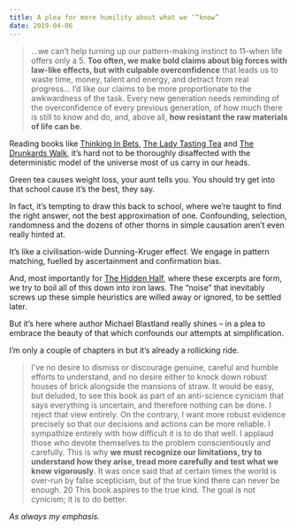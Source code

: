 ```yaml
---
title: A plea for more humility about what we ‘“know”
date: 2019-04-06
---
```


<!--kg-card-begin: html--><blockquote><p>&#8230;we can’t help turning up our pattern-making instinct to 11–when life offers only a 5. <strong>Too often, we make bold claims about big forces with law-like effects, but with culpable overconfidence</strong> that leads us to waste time, money, talent and energy, and detract from real progress&#8230; I’d like our claims to be more proportionate to the awkwardness of the task. Every new generation needs reminding of the overconfidence of every previous generation, of how much there is still to know and do, and, above all, <strong>how resistant the raw materials of life can be</strong>.</p>
</blockquote>
<p>Reading books like <a href="https://www.worldcat.org/title/thinking-in-bets-making-smarter-decisions-when-you-dont-have-all-the-facts/oclc/1048947227&#038;referer=brief_results" target="_blank" rel="noopener noreferrer">Thinking In Bets</a>, <a href="__GHOST_URL__/what-are-school-tests-trying-to-measure/" target="_blank" rel="noopener noreferrer">The Lady Tasting Tea</a> and <a href="__GHOST_URL__/primed-for-determinism/" target="_blank" rel="noopener noreferrer">The Drunkards Walk</a>, it&#8217;s hard not to be thoroughly disaffected with the deterministic model of the universe most of us carry in our heads.</p>
<p>Green tea causes weight loss, your aunt tells you. You should try get into that school cause it&#8217;s the best, they say.</p>
<p>In fact, it&#8217;s tempting to draw this back to school, where we&#8217;re taught to find the right answer, not the best approximation of one. Confounding, selection, randomness and the dozens of other thorns in simple causation aren&#8217;t even really hinted at.</p>
<p>It&#8217;s like a civilisation-wide Dunning-Kruger effect. We engage in pattern matching, fuelled by ascertainment and confirmation bias.</p>
<p>And, most importantly for <a href="https://www.worldcat.org/title/hidden-half-how-the-world-conceals-its-secrets/oclc/1085142484&#038;referer=brief_results" target="_blank" rel="noopener noreferrer">The Hidden Half</a>, where these excerpts are form, we try to boil all of this down into iron laws. The &#8220;noise&#8221; that inevitably screws up these simple heuristics are willed away or ignored, to be settled later.</p>
<p>But it&#8217;s here where author Michael Blastland really shines &#8211; in a plea to embrace the beauty of that which confounds our attempts at simplification.</p>
<p>I&#8217;m only a couple of chapters in but it&#8217;s already a rollicking ride.</p>
<blockquote><p>I’ve no desire to dismiss or discourage genuine, careful and humble efforts to understand, and no desire either to knock down robust houses of brick alongside the mansions of straw. It would be easy, but deluded, to see this book as part of an anti-science cynicism that says everything is uncertain, and therefore nothing can be done. I reject that view entirely. On the contrary, I want more robust evidence precisely so that our decisions and actions can be more reliable. I sympathize entirely with how difficult it is to do that well. I applaud those who devote themselves to the problem conscientiously and carefully. This is why <strong>we must recognize our limitations, try to understand how they arise, tread more carefully and test what we know vigorously</strong>. It was once said that at certain times the world is over-run by false scepticism, but of the true kind there can never be enough. 20 This book aspires to the true kind. The goal is not cynicism; it is to do better.</p>
</blockquote>
<p><em>As always my emphasis.</em></p>
<!--kg-card-end: html-->